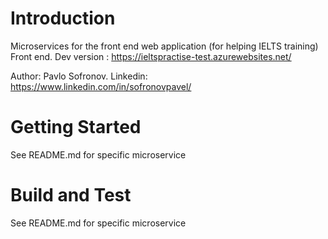 # Introduction 
Microservices for the front end web application (for helping IELTS training)
Front end. Dev version : https://ieltspractise-test.azurewebsites.net/

Author: Pavlo Sofronov. Linkedin: https://www.linkedin.com/in/sofronovpavel/

# Getting Started
See README.md for specific microservice

# Build and Test
See README.md for specific microservice
